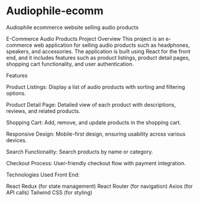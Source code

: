 # Audiophile-ecomm
Audiophile ecommerce website selling audio products 


E-Commerce Audio Products Project
Overview
This project is an e-commerce web application for selling audio products such as headphones, speakers, and accessories. The application is built using React for the front end, and it includes features such as product listings, product detail pages, shopping cart functionality, and user authentication.


Features

Product Listings: Display a list of audio products with sorting and filtering options.

Product Detail Page: Detailed view of each product with descriptions, reviews, and related products.

Shopping Cart: Add, remove, and update products in the shopping cart.

Responsive Design: Mobile-first design, ensuring usability across various devices.

Search Functionality: Search products by name or category.

Checkout Process: User-friendly checkout flow with payment integration.

Technologies Used
Front End:

React
Redux (for state management)
React Router (for navigation)
Axios (for API calls)
Tailwind CSS (for styling)
